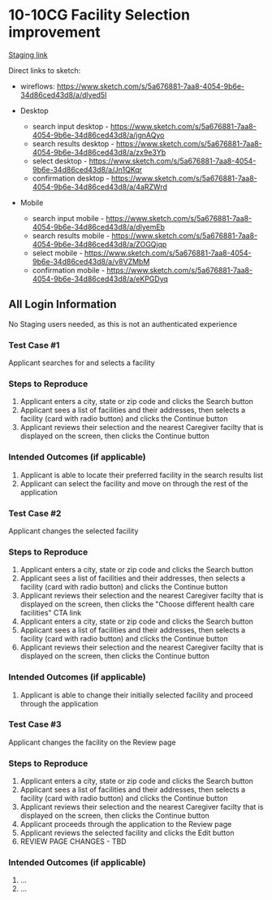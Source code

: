 # 10-10CG Facility Selection improvement

[Staging link](https://staging.va.gov/family-member-benefits/apply-for-caregiver-assistance-form-10-10cg/introduction)

Direct links to sketch:
- wireflows: https://www.sketch.com/s/5a676881-7aa8-4054-9b6e-34d86ced43d8/a/dlyed5l

- Desktop
   - search input desktop - https://www.sketch.com/s/5a676881-7aa8-4054-9b6e-34d86ced43d8/a/jgnAQyo
   - search results desktop - https://www.sketch.com/s/5a676881-7aa8-4054-9b6e-34d86ced43d8/a/zx9e3Yb
   - select desktop - https://www.sketch.com/s/5a676881-7aa8-4054-9b6e-34d86ced43d8/a/Jn1QKqr
   - confirmation desktop - https://www.sketch.com/s/5a676881-7aa8-4054-9b6e-34d86ced43d8/a/4aRZWrd


- Mobile
   - search input mobile - https://www.sketch.com/s/5a676881-7aa8-4054-9b6e-34d86ced43d8/a/dlyemEb
   - search results mobile - https://www.sketch.com/s/5a676881-7aa8-4054-9b6e-34d86ced43d8/a/ZOGQjqp
   - select mobile - https://www.sketch.com/s/5a676881-7aa8-4054-9b6e-34d86ced43d8/a/v8VZMbM
   - confirmation mobile - https://www.sketch.com/s/5a676881-7aa8-4054-9b6e-34d86ced43d8/a/eKPGDyq

## All Login Information
No Staging users needed, as this is not an authenticated experience


### Test Case #1
Applicant searches for and selects a facility

### Steps to Reproduce
1. Applicant enters a city, state or zip code and clicks the Search button
2. Applicant sees a list of facilities and their addresses, then selects a facility (card with radio button) and clicks the Continue button
3. Applicant reviews their selection and the nearest Caregiver facilty that is displayed on the screen, then clicks the Continue button

### Intended Outcomes (if applicable)
1. Applicant is able to locate their preferred facility in the search results list
2. Applicant can select the facility and move on through the rest of the application



### Test Case #2
Applicant changes the selected facility

### Steps to Reproduce
1. Applicant enters a city, state or zip code and clicks the Search button
2. Applicant sees a list of facilities and their addresses, then selects a facility (card with radio button) and clicks the Continue button
3. Applicant reviews their selection and the nearest Caregiver facilty that is displayed on the screen, then clicks the "Choose different health care facilities" CTA link
4. Applicant enters a city, state or zip code and clicks the Search button
5. Applicant sees a list of facilities and their addresses, then selects a facility (card with radio button) and clicks the Continue button
6. Applicant reviews their selection and the nearest Caregiver facilty that is displayed on the screen, then clicks the Continue button

### Intended Outcomes (if applicable)
1. Applicant is able to change their initially selected facility and proceed through the application


### Test Case #3
Applicant changes the facility on the Review page

### Steps to Reproduce
1. Applicant enters a city, state or zip code and clicks the Search button
2. Applicant sees a list of facilities and their addresses, then selects a facility (card with radio button) and clicks the Continue button
3. Applicant reviews their selection and the nearest Caregiver facilty that is displayed on the screen, then clicks the Continue button
4. Applicant proceeds through the application to the Review page
5. Applicant reviews the selected facility and clicks the Edit button
6. REVIEW PAGE CHANGES - TBD

### Intended Outcomes (if applicable)
1. ...
2. ...
